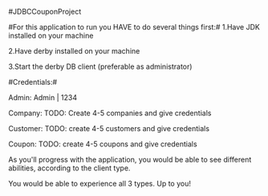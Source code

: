 #JDBCCouponProject


#For this application to run you HAVE to do several things first:#
1.Have JDK installed on your machine

2.Have derby installed on your machine

3.Start the derby DB client (preferable as administrator)


#Credentials:#

Admin:
Admin | 1234

Company:
TODO: Create 4-5 companies and give credentials

Customer:
TODO: create 4-5 customers and give credentials

Coupon:
TODO: create 4-5 coupons and give credentials

As you'll progress with the application, you would be able to see different abilities, according to the client type.

You would be able to experience all 3 types. Up to you!
